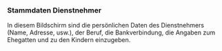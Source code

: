 ### Stammdaten Dienstnehmer

In diesem Bildschirm sind die persönlichen Daten des Dienstnehmers (Name, Adresse, usw.), der Beruf, die Bankverbindung, die Angaben zum Ehegatten und zu den Kindern einzugeben.